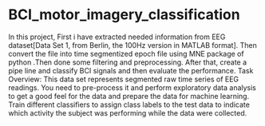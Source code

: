 # BCI_motor_imagery_classification
In this project, First i have extracted needed information from EEG dataset[Data Set 1, from Berlin, the 100Hz version in MATLAB format]. Then convert the file into time segmentized epoch file using MNE package of python .Then done some filtering and preprocessing. After that, create a pipe line and classify BCI signals and then evaluate the performance.
Task Overview:
This data set represents segmented raw time series of EEG readings. You need to pre-process it and perform exploratory data analysis to get a good feel for the data and prepare the data for machine learning. Train different classifiers to assign class labels to the test data to indicate which activity the subject was performing while the data were collected. 
